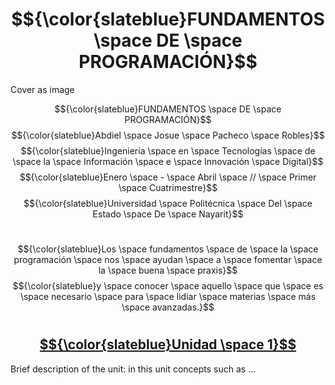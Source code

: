 # $${\color{slateblue}FUNDAMENTOS \space DE \space PROGRAMACIÓN}$$

Cover as image

$${\color{slateblue}FUNDAMENTOS \space DE \space PROGRAMACIÓN}$$
$${\color{slateblue}Abdiel \space Josue \space Pacheco \space Robles}$$
$${\color{slateblue}Ingeniería \space en \space Tecnologías \space de \space la \space Información \space e \space Innovación \space Digital}$$
$${\color{slateblue}Enero \space - \space Abril \space // \space Primer \space Cuatrimestre}$$
$${\color{slateblue}Universidad \space Politécnica \space Del \space Estado \space De \space Nayarit}$$
#
$${\color{slateblue}Los \space fundamentos \space de \space la \space programación \space nos \space ayudan \space a \space fomentar \space la \space buena \space praxis}$$
$${\color{slateblue}y \space conocer \space aquello \space que \space es \space necesario \space para \space lidiar \space materias \space más \space avanzadas.}$$
#
## [$${\color{slateblue}Unidad \space 1}$$](https://www.ejemplo.com)


Brief description of the unit: in this unit concepts such as ...

